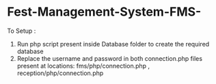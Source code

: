 # Fest-Management-System-FMS-

To Setup :
1. Run php script present inside Database folder to create the required database
2. Replace the username and password in both connection.php files present at locations:
   fms/php/connection.php , reception/php/connection.php
